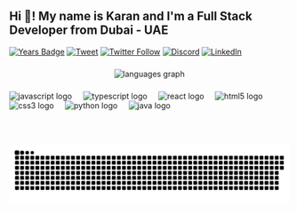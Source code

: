 <h2 align="left">Hi 👋! My name is Karan and I'm a Full Stack Developer from Dubai - UAE</h2>

[![Years Badge](https://badges.pufler.dev/years/karanrjhaveri)]()
[![Tweet](https://img.shields.io/twitter/url?url=https%3A%2F%2Fgithub.com%2Fpujux%2Fbadge-it)](https://twitter.com/intent/tweet?text=Check%20out%20this%20amazing%20Github%20user:&url=https://github.com/karanrjhaveri)
[![Twitter Follow](https://img.shields.io/twitter/follow/karanrjhaveri)](https://img.shields.io/twitter/follow/karanrjhaveri)
[![Discord](https://img.shields.io/badge/Discord-%235865F2.svg?&logo=discord&logoColor=white)](https://discordapp.com/users/280212429059653632/)
[![LinkedIn](https://custom-icon-badges.demolab.com/badge/LinkedIn-0A66C2?logo=linkedin-white&logoColor=fff)](https://www.linkedin.com/in/karanrjhaveri/)
<!-- Ref: https://github.com/inttter/md-badges -->
<!-- [![Instagram](https://img.shields.io/badge/Instagram-%23E4405F.svg?logo=Instagram&logoColor=white)](https://www.instagram.com/karanrjhaveri/) -->

###

<div align="center">
<!--   &include_all_commits=true -->
<!--   <img src="https://github-readme-stats.vercel.app/api?username=karanrjhaveri&hide_title=false&hide_rank=false&show_icons=true&count_private=true&disable_animations=false&theme=dracula&locale=en&hide_border=false" height="150" alt="stats graph"  /> -->
  <img src="https://github-readme-stats.vercel.app/api/top-langs?username=karanrjhaveri&locale=en&hide_title=false&layout=compact&card_width=320&langs_count=5&theme=dracula&hide_border=false" height="150" alt="languages graph"  />
</div>

###

<!--   <img align="right" height="150" src="https://i.imgflip.com/65efzo.gif"  /> -->

###

<div align="left">
  <img src="https://cdn.jsdelivr.net/gh/devicons/devicon/icons/javascript/javascript-original.svg" height="28" alt="javascript logo"  />
  <img width="12" />
  <img src="https://cdn.jsdelivr.net/gh/devicons/devicon/icons/typescript/typescript-original.svg" height="28" alt="typescript logo"  />
  <img width="12" />
  <img src="https://cdn.jsdelivr.net/gh/devicons/devicon/icons/react/react-original.svg" height="28" alt="react logo"  />
  <img width="12" />
  <img src="https://cdn.jsdelivr.net/gh/devicons/devicon/icons/html5/html5-original.svg" height="28" alt="html5 logo"  />
  <img width="12" />
  <img src="https://cdn.jsdelivr.net/gh/devicons/devicon/icons/css3/css3-original.svg" height="28" alt="css3 logo"  />
  <img width="12" />
  <img src="https://cdn.jsdelivr.net/gh/devicons/devicon/icons/python/python-original.svg" height="28" alt="python logo"  />
  <img width="12" />
  <img src="https://skillicons.dev/icons?i=java" height="28" alt="java logo"  />
<!--   <img width="12" /> -->
<!--   <img src="https://cdn.jsdelivr.net/gh/devicons/devicon/icons/csharp/csharp-original.svg" height="30" alt="csharp logo"  /> -->
</div>

###

<div align="left">
<!--   <img src="https://img.shields.io/static/v1?message=Youtube&logo=youtube&label=&color=FF0000&logoColor=white&labelColor=&style=for-the-badge" height="35" alt="youtube logo"  /> -->
<!--   <img src="https://img.shields.io/static/v1?message=Instagram&logo=instagram&label=&color=E4405F&logoColor=white&labelColor=&style=for-the-badge" height="35" alt="instagram logo"  href= "https://www.instagram.com/karanrjhaveri/"/> -->
<!--   <img src="https://img.shields.io/static/v1?message=Twitch&logo=twitch&label=&color=9146FF&logoColor=white&labelColor=&style=for-the-badge" height="35" alt="twitch logo"  /> -->
<!--   <img src="https://img.shields.io/static/v1?message=Discord&logo=discord&label=&color=7289DA&logoColor=white&labelColor=&style=for-the-badge" height="35" alt="discord logo" href="https://discordapp.com/users/280212429059653632/"> -->
<!--   <img src="https://img.shields.io/static/v1?message=Gmail&logo=gmail&label=&color=D14836&logoColor=white&labelColor=&style=for-the-badge" height="35" alt="gmail logo"  /> -->
<!--   <img src="https://img.shields.io/static/v1?message=LinkedIn&logo=linkedin&label=&color=0077B5&logoColor=white&labelColor=&style=for-the-badge" height="35" alt="linkedin logo" href="https://www.linkedin.com/in/karanrjhaveri/" /> -->
</div>

###

<br clear="both">

###

<img src="https://raw.githubusercontent.com/karanrjhaveri/karanrjhaveri/output/github-contribution-grid-snake.svg" alt="Snake animation" />

###

<!--
## Hi there 👋

**karanrjhaveri/karanrjhaveri** is a ✨ _special_ ✨ repository because its `README.md` (this file) appears on your GitHub profile.

Here are some ideas to get you started:

- 🔭 I’m currently working on ...
- 🌱 I’m currently learning ...
- 👯 I’m looking to collaborate on ...
- 🤔 I’m looking for help with ...
- 💬 Ask me about ...
- 📫 How to reach me: ...
- 😄 Pronouns: ...
- ⚡ Fun fact: ...
-->

